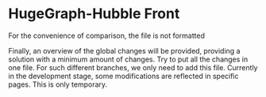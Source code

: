 # HugeGraph-Hubble Front
For the convenience of comparison, the file is not formatted

Finally, an overview of the global changes will be provided, providing a solution with a minimum amount of changes. Try to put all the changes in one file. For such different branches, we only need to add this file. Currently in the development stage, some modifications are reflected in specific pages. This is only temporary.
